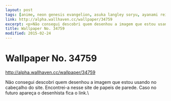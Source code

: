 ```yaml
---
layout: post
tags: [anime, neon genesis evangelion, asuka langley soryu, ayanami rei]
link: http://alpha.wallhaven.cc/wallpaper/34759
excerpt: <p>Não consegui descobri quem desenhou a imagem que estou usando no cabeçalho do site. Encontrei-a nesse site de papeis de parede. Caso no futuro apareça o desenhista fica o link.<br/></p>
title: Wallpaper No. 34759
modified: 2015-02-24
---
```


Wallpaper No. 34759
===================

<http://alpha.wallhaven.cc/wallpaper/34759>

Não consegui descobri quem desenhou a imagem que estou usando no
cabeçalho do site. Encontrei-a nesse site de papeis de parede. Caso no
futuro apareça o desenhista fica o link.\


